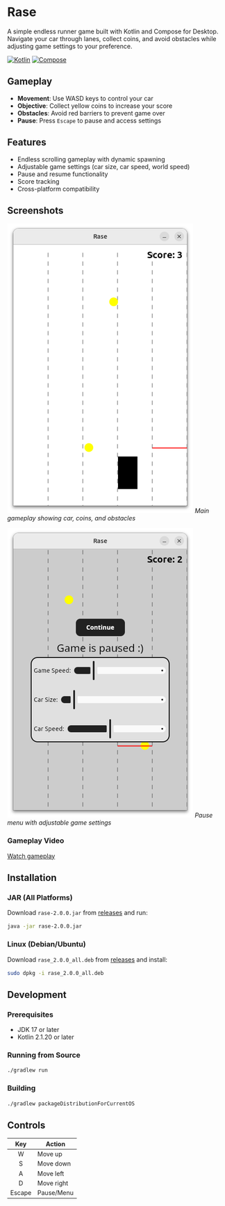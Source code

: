 # Rase

A simple endless runner game built with Kotlin and Compose for Desktop. Navigate your car through lanes, collect coins, and avoid obstacles while adjusting game settings to your preference.

[![Kotlin](https://img.shields.io/badge/Kotlin-2.1.20-blue.svg?logo=kotlin)](https://kotlinlang.org) [![Compose](https://img.shields.io/badge/Compose-1.8.0-blue.svg?logo=jetpack-compose)](https://www.jetbrains.com/lp/compose-multiplatform/)

## Gameplay

- **Movement**: Use WASD keys to control your car
- **Objective**: Collect yellow coins to increase your score
- **Obstacles**: Avoid red barriers to prevent game over
- **Pause**: Press `Escape` to pause and access settings

## Features

- Endless scrolling gameplay with dynamic spawning
- Adjustable game settings (car size, car speed, world speed)
- Pause and resume functionality
- Score tracking
- Cross-platform compatibility

## Screenshots

![Gameplay](media/gameplay.png)
*Main gameplay showing car, coins, and obstacles*

![Menu Options](media/menuoptions.png)
*Pause menu with adjustable game settings*

### Gameplay Video
[Watch gameplay](https://github.com/user-attachments/assets/f6427365-9f2d-447a-a094-c81d51ab10b7)

## Installation

### JAR (All Platforms)
Download `rase-2.0.0.jar` from [releases](https://github.com/zahid4kh/rase/releases) and run:
```bash
java -jar rase-2.0.0.jar
```

### Linux (Debian/Ubuntu)
Download `rase_2.0.0_all.deb` from [releases](https://github.com/zahid4kh/rase/releases) and install:
```bash
sudo dpkg -i rase_2.0.0_all.deb
```

## Development

### Prerequisites
- JDK 17 or later
- Kotlin 2.1.20 or later

### Running from Source
```bash
./gradlew run
```

### Building
```bash
./gradlew packageDistributionForCurrentOS
```

## Controls

|  Key   | Action     |
|:------:|------------|
|   W    | Move up    |
|   S    | Move down  |
|   A    | Move left  |
|   D    | Move right |
| Escape | Pause/Menu |
